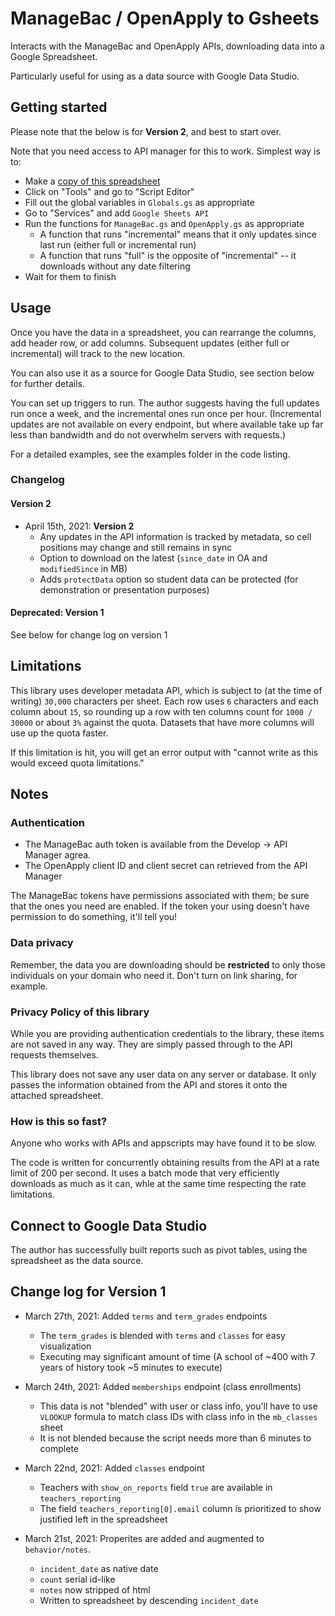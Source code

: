 #   ManageBac / OpenApply to Gsheets

Interacts with the ManageBac and OpenApply APIs, downloading data into a Google Spreadsheet.

Particularly useful for using as a data source with Google Data Studio.

## Getting started

Please note that the below is for **Version 2**, and best to start over.

Note that you need access to API manager for this to work. Simplest way is to:

- Make a [copy of this spreadsheet](https://docs.google.com/spreadsheets/d/1Uc___fcVkp_QURp_9sMq3vFJSVncv2-ENwiZmVzz4bg/copy)
- Click on "Tools" and go to "Script Editor"
- Fill out the global variables in `Globals.gs` as appropriate
- Go to "Services" and add `Google Sheets API`
- Run the functions for `ManageBac.gs` and `OpenApply.gs` as appropriate
  - A function that runs "incremental" means that it only updates since last run (either full or incremental run)
  - A function that runs "full" is the opposite of "incremental" -- it downloads without any date filtering
- Wait for them to finish

## Usage

Once you have the data in a spreadsheet, you can rearrange the columns, add header row, or add columns. Subsequent updates (either full or incremental) will track to the new location.

You can also use it as a source for Google Data Studio, see section below for further details.

You can set up triggers to run. The author suggests having the full updates run once a week, and the incremental ones run once per hour. (Incremental updates are not available on every endpoint, but where available take up far less than bandwidth and do not overwhelm servers with requests.)

For a detailed examples, see the examples folder in the code listing.

### Changelog

#### Version 2

- April 15th, 2021: **Version 2**
  - Any updates in the API information is tracked by metadata, so cell positions may change and still remains in sync
  - Option to download on the latest (`since_date` in OA and `modifiedSince` in MB)
  - Adds `protectData` option so student data can be protected (for demonstration or presentation purposes)

#### Deprecated: Version 1

See below for change log on version 1


## Limitations

This library uses developer metadata API, which is subject to (at the time of writing) `30,000` characters per sheet. Each row uses `6` characters and each column about `15`, so rounding up a row with ten columns count for `1000 / 30000` or about `3%` against the quota. Datasets that have more columns will use up the quota faster.

If this limitation is hit, you will get an error output with "cannot write as this would exceed quota limitations."


## Notes

### Authentication

- The ManageBac auth token is available from the Develop -> API Manager agrea.
- The OpenApply client ID and client secret can retrieved from the API Manager

The ManageBac tokens have permissions associated with them; be sure that the ones you need are enabled. If the token your using doesn't have permission to do something, it'll tell you!


### Data privacy

Remember, the data you are downloading should be **restricted** to only those individuals on your domain who need it. Don't turn on link sharing, for example. 

### Privacy Policy of this library

While you are providing authentication credentials to the library, these items are not saved in any way. They are simply passed through to the API requests themselves.

This library does not save any user data on any server or database. It only passes the information obtained from the API and stores it onto the attached spreadsheet.

### How is this so fast?

Anyone who works with APIs and appscripts may have found it to be slow. 

The code is written for concurrently obtaining results from the API at a rate limit of 200 per second. It uses a batch mode that very efficiently downloads as much as it can, whle at the same time respecting the rate limitations.

## Connect to Google Data Studio

The author has successfully built reports such as pivot tables, using the spreadsheet as the data source. 


## Change log for Version 1

- March 27th, 2021: Added `terms` and `term_grades` endpoints
  - The `term_grades` is blended with `terms` and `classes` for easy visualization
  - Executing may significant amount of time (A school of ~400 with 7 years of history took ~5 minutes to execute)

- March 24th, 2021: Added `memberships` endpoint (class enrollments)
  - This data is not "blended" with user or class info, you'll have to use `VLOOKUP` formula to match class IDs with class info in the `mb_classes` sheet
  - It is not blended because the script needs more than 6 minutes to complete

- March 22nd, 2021: Added `classes` endpoint
  - Teachers with `show_on_reports` field `true` are available in `teachers_reporting`
  - The field `teachers_reporting[0].email` column is prioritized to show justified left in the spreadsheet

- March 21st, 2021: Properites are added and augmented to `behavior/notes`.
  - `incident_date` as native date 
  - `count` serial id-like
  - `notes` now stripped of html
  - Written to spreadsheet by descending `incident_date`
